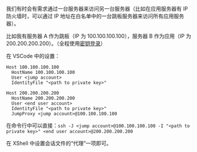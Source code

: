 我们有时会有需求通过一台服务器来访问另一台服务器（比如在应用服务器有 IP 防火墙时，可以通过 IP 地址在白名单中的一台跳板服务器来访问所有应用服务器）。

比如我有服务器 A 作为跳板（IP 为 100.100.100.100），服务器 B 作为应用（IP 为 200.200.200.200）。（全程使用[密钥登录](/08-linux/pubkey)）

在 VSCode 中的设置：

```
Host 100.100.100.100
  HostName 100.100.100.100
  User <jump account>
  IdentityFile "<path to private key>"

Host 200.200.200.200
  HostName 200.200.200.200
  User <end user account>
  IdentityFile "<path to private key>"
  JumpProxy <jump account>@100.100.100.100
```

在命令行中可以直接：`ssh -J <jump account>@100.100.100.100 -I "<path to private key>" <end user account>@200.200.200.200`

在 XShell 中设置会话文件的“代理”一项即可。